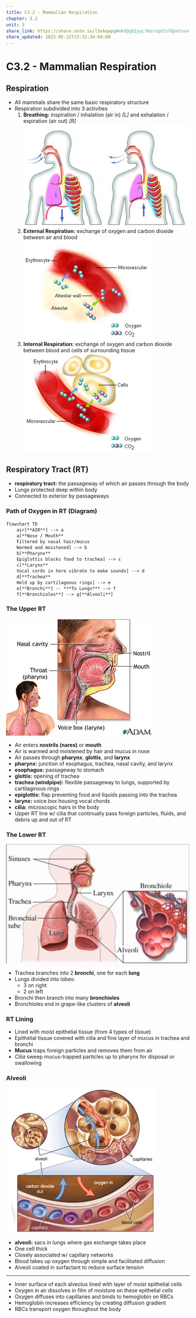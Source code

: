 ```yaml
---
title: C3.2 - Mammalian Respiration
chapter: 3.2
unit: 3
share_link: https://share.note.sx/l5ekqwpq#mkXQgQ1yyLTmorsqV1sT8potuvefq3ZKriK877/11cc
share_updated: 2025-05-22T23:32:34-04:00
---
```


# C3.2 - Mammalian Respiration

## Respiration

- All mammals share the same basic respiratory structure
- Respiration subdivided into 3 activities
	1. **Breathing:** inspiration / inhalation (air in) *[L]* and exhalation / expiration (air out) *[R]*
		![Breathing diagram|350](img/c3.2/c3.2-breathing.png)
	2. **External Respiration:** exchange of oxygen and carbon dioxide between air and blood
		![External respiration](img/c3.2/c3.2-ext-resp.png)
	3. **Internal Respiration:** exchange of oxygen and carbon dioxide between blood and cells of surrounding tissue
		![Internal respiration](img/c3.2/c3.2-int-resp.png)

## Respiratory Tract (RT)

- **respiratory tract:** the passageway of which air passes through the body
- Lungs protected deep within body
- Connected to exterior by passageways

### Path of Oxygen in RT (Diagram)

```mermaid
flowchart TD
	air[**AIR**] --> a
	a[**Nose / Mouth**
	Filtered by nasal hair/mucus
	Warmed and moistened] --> b
	b[**Pharynx**
	Epiglottis blocks food to trachea] --> c
	c[**Larynx**
	Vocal cords in here vibrate to make sounds] --> d
	d[**Trachea**
	Held up by cartilageous rings] --> e
	e[**Bronchi**] -- ***To Lungs*** --> f
	f[**Bronchioles**] --> g[**Alveoli**]
```

### The Upper RT

![Upper RT](img/c3.2/c3.2-upper-rt.png)

- Air enters **nostrils (nares)** or **mouth**
- Air is warmed and moistened by hair and mucus in nose
- Air passes through **pharynx**, **glottis**, and **larynx**
- **pharynx:** junction of esophagus, trachea, nasal cavity, and larynx
- **esophagus:** passageway to stomach
- **glottis:** opening of trachea
- **trachea (windpipe):** flexible passageway to lungs, supported by cartilaginous rings
- **epiglottis:** flap preventing food and liquids passing into the trachea
- **larynx:** voice box housing vocal chords
- **cilia:** microscopic hairs in the body
- Upper RT line w/ cilia that continually pass foreign particles, fluids, and debris up and out of RT

### The Lower RT

![Lower RT|350](img/c3.2/c3.2-rt.png)

- Trachea branches into 2 **bronchi**, one for each **lung**
- Lungs divided into lobes:
	- 3 on right
	- 2 on left
- Bronchi then branch into many **bronchioles**
- Bronchioles end in grape-like clusters of **alveoli**

### RT Lining

- Lined with moist epithelial tissue (from 4 types of tissue)
- Epithelial tissue covered with cilia and fine layer of mucus in trachea and bronchi
- **Mucus** traps foreign particles and removes them from air
- *Cilia* sweep mucus-trapped particles up to pharynx for disposal or swallowing

### Alveoli

![Alveoli](img/c3.2/c3.2-alveoli.png)

- **alveoli:** sacs in lungs where gas exchange takes place
- One cell thick
- Closely associated w/ capillary networks
- Blood takes up oxygen through simple and facilitated diffusion
- Alveoli coated in surfactant to reduce surface tension

---

- Inner surface of each alveolus lined with layer of moist epithelial cells
- Oxygen in air dissolves in film of moisture on these epithelial cells
- Oxygen diffuses into capillaries and binds to hemoglobin on RBCs
- Hemoglobin increases efficiency by creating diffusion gradient
- RBCs transport oxygen throughout the body